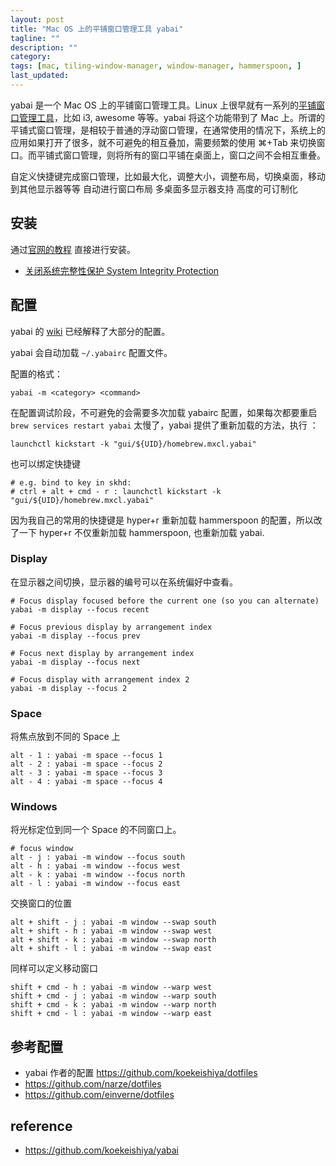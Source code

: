 ```yaml
---
layout: post
title: "Mac OS 上的平铺窗口管理工具 yabai"
tagline: ""
description: ""
category:
tags: [mac, tiling-window-manager, window-manager, hammerspoon, ]
last_updated:
---
```


yabai 是一个 Mac OS 上的平铺窗口管理工具。Linux 上很早就有一系列的[平铺窗口管理工具](https://en.wikipedia.org/wiki/Tiling_window_manager)，比如 i3, awesome 等等。yabai 将这个功能带到了 Mac 上。所谓的平铺式窗口管理，是相较于普通的浮动窗口管理，在通常使用的情况下，系统上的应用如果打开了很多，就不可避免的相互叠加，需要频繁的使用 ⌘+Tab 来切换窗口。而平铺式窗口管理，则将所有的窗口平铺在桌面上，窗口之间不会相互重叠。


自定义快捷键完成窗口管理，比如最大化，调整大小，调整布局，切换桌面，移动到其他显示器等等
自动进行窗口布局
多桌面多显示器支持
高度的可订制化


## 安装

通过[官网的教程](https://github.com/koekeishiya/yabai/wiki/Installing-yabai-(latest-release)) 直接进行安装。

- [关闭系统完整性保护 System Integrity Protection](https://github.com/koekeishiya/yabai/wiki/Disabling-System-Integrity-Protection)


## 配置

yabai 的 [wiki](https://github.com/koekeishiya/yabai/wiki/Configuration) 已经解释了大部分的配置。

yabai 会自动加载 `~/.yabairc` 配置文件。

配置的格式：

	yabai -m <category> <command>

在配置调试阶段，不可避免的会需要多次加载 yabairc 配置，如果每次都要重启 `brew services restart yabai` 太慢了，yabai 提供了重新加载的方法，执行 ：

	launchctl kickstart -k "gui/${UID}/homebrew.mxcl.yabai"

也可以绑定快捷键

```
# e.g. bind to key in skhd:
# ctrl + alt + cmd - r : launchctl kickstart -k "gui/${UID}/homebrew.mxcl.yabai"
```

因为我自己的常用的快捷键是 hyper+r 重新加载 hammerspoon 的配置，所以改了一下 hyper+r 不仅重新加载 hammerspoon, 也重新加载 yabai.

### Display
在显示器之间切换，显示器的编号可以在系统偏好中查看。

```
# Focus display focused before the current one (so you can alternate)
yabai -m display --focus recent

# Focus previous display by arrangement index
yabai -m display --focus prev

# Focus next display by arrangement index
yabai -m display --focus next

# Focus display with arrangement index 2
yabai -m display --focus 2
```

### Space
将焦点放到不同的 Space 上

	alt - 1 : yabai -m space --focus 1
	alt - 2 : yabai -m space --focus 2
	alt - 3 : yabai -m space --focus 3
	alt - 4 : yabai -m space --focus 4

### Windows
将光标定位到同一个 Space 的不同窗口上。

```
# focus window
alt - j : yabai -m window --focus south
alt - h : yabai -m window --focus west
alt - k : yabai -m window --focus north
alt - l : yabai -m window --focus east
```

交换窗口的位置

```
alt + shift - j : yabai -m window --swap south
alt + shift - h : yabai -m window --swap west
alt + shift - k : yabai -m window --swap north
alt + shift - l : yabai -m window --swap east
```

同样可以定义移动窗口

```
shift + cmd - h : yabai -m window --warp west
shift + cmd - j : yabai -m window --warp south
shift + cmd - k : yabai -m window --warp north
shift + cmd - l : yabai -m window --warp east
```




## 参考配置

- yabai 作者的配置 <https://github.com/koekeishiya/dotfiles>
- <https://github.com/narze/dotfiles>
- <https://github.com/einverne/dotfiles>

## reference

- <https://github.com/koekeishiya/yabai>

